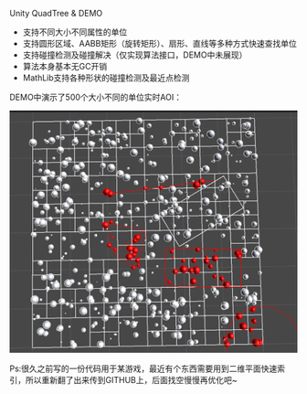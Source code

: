 Unity QuadTree & DEMO

- 支持不同大小不同属性的单位
- 支持圆形区域、AABB矩形（旋转矩形）、扇形、直线等多种方式快速查找单位
- 支持碰撞检测及碰撞解决（仅实现算法接口，DEMO中未展现）
- 算法本身基本无GC开销
- MathLib支持各种形状的碰撞检测及最近点检测

DEMO中演示了500个大小不同的单位实时AOI：




![500个单位的AOI](demo.png)

Ps:很久之前写的一份代码用于某游戏，最近有个东西需要用到二维平面快速索引，所以重新翻了出来传到GITHUB上，后面找空慢慢再优化吧~ 
